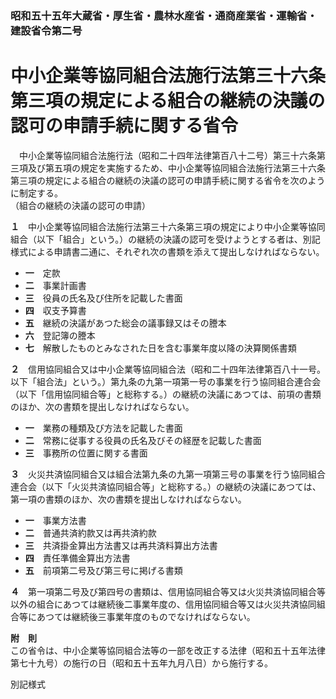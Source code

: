 ### 昭和五十五年大蔵省・厚生省・農林水産省・通商産業省・運輸省・建設省令第二号  
# 中小企業等協同組合法施行法第三十六条第三項の規定による組合の継続の決議の認可の申請手続に関する省令  
　中小企業等協同組合法施行法（昭和二十四年法律第百八十二号）第三十六条第三項及び第五項の規定を実施するため、中小企業等協同組合法施行法第三十六条第三項の規定による組合の継続の決議の認可の申請手続に関する省令を次のように制定する。  
（組合の継続の決議の認可の申請）  
  
  
**１**　中小企業等協同組合法施行法第三十六条第三項の規定により中小企業等協同組合（以下「組合」という。）の継続の決議の認可を受けようとする者は、別記様式による申請書二通に、それぞれ次の書類を添えて提出しなければならない。  
* **一**　定款  
* **二**　事業計画書  
* **三**　役員の氏名及び住所を記載した書面  
* **四**　収支予算書  
* **五**　継続の決議があつた総会の議事録又はその謄本  
* **六**　登記簿の謄本  
* **七**　解散したものとみなされた日を含む事業年度以降の決算関係書類  
  
**２**　信用協同組合又は中小企業等協同組合法（昭和二十四年法律第百八十一号。以下「組合法」という。）第九条の九第一項第一号の事業を行う協同組合連合会（以下「信用協同組合等」と総称する。）の継続の決議にあつては、前項の書類のほか、次の書類を提出しなければならない。  
* **一**　業務の種類及び方法を記載した書面  
* **二**　常務に従事する役員の氏名及びその経歴を記載した書面  
* **三**　事務所の位置に関する書面  
  
**３**　火災共済協同組合又は組合法第九条の九第一項第三号の事業を行う協同組合連合会（以下「火災共済協同組合等」と総称する。）の継続の決議にあつては、第一項の書類のほか、次の書類を提出しなければならない。  
* **一**　事業方法書  
* **二**　普通共済約款又は再共済約款  
* **三**　共済掛金算出方法書又は再共済料算出方法書  
* **四**　責任準備金算出方法書  
* **五**　前項第二号及び第三号に掲げる書類  
  
**４**　第一項第二号及び第四号の書類は、信用協同組合等又は火災共済協同組合等以外の組合にあつては継続後二事業年度の、信用協同組合等又は火災共済協同組合等にあつては継続後三事業年度のものでなければならない。  
  
**附　則**  
この省令は、中小企業等協同組合法等の一部を改正する法律（昭和五十五年法律第七十九号）の施行の日（昭和五十五年九月八日）から施行する。  
  
別記様式
          
        